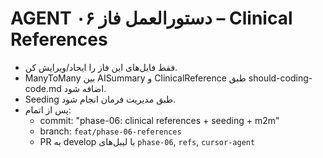 # AGENT دستورالعمل فاز ۰۶ – Clinical References
- فقط فایل‌های این فاز را ایجاد/ویرایش کن.
- ManyToMany بین AISummary و ClinicalReference طبق should-coding-code.md اضافه شود.
- Seeding طبق مدیریت فرمان انجام شود.
- پس از اتمام:
  - commit: "phase-06: clinical references + seeding + m2m"
  - branch: `feat/phase-06-references`
  - PR به develop با لیبل‌های `phase-06`, `refs`, `cursor-agent`